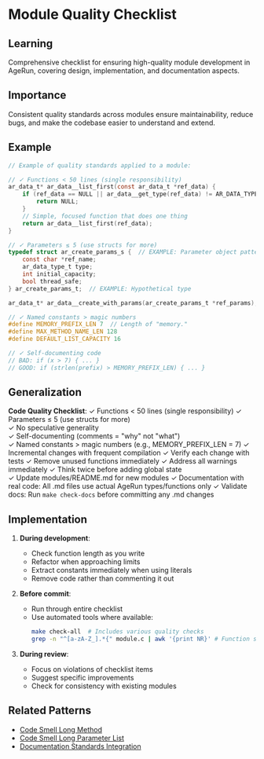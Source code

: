 # Module Quality Checklist

## Learning
Comprehensive checklist for ensuring high-quality module development in AgeRun, covering design, implementation, and documentation aspects.

## Importance
Consistent quality standards across modules ensure maintainability, reduce bugs, and make the codebase easier to understand and extend.

## Example
```c
// Example of quality standards applied to a module:

// ✓ Functions < 50 lines (single responsibility)
ar_data_t* ar_data__list_first(const ar_data_t *ref_data) {
    if (ref_data == NULL || ar_data__get_type(ref_data) != AR_DATA_TYPE_LIST) {
        return NULL;
    }
    // Simple, focused function that does one thing
    return ar_data__list_first(ref_data);
}

// ✓ Parameters ≤ 5 (use structs for more)
typedef struct ar_create_params_s {  // EXAMPLE: Parameter object pattern
    const char *ref_name;
    ar_data_type_t type;
    int initial_capacity;
    bool thread_safe;
} ar_create_params_t;  // EXAMPLE: Hypothetical type

ar_data_t* ar_data__create_with_params(ar_create_params_t *ref_params);  // EXAMPLE: Hypothetical function

// ✓ Named constants > magic numbers
#define MEMORY_PREFIX_LEN 7  // Length of "memory."
#define MAX_METHOD_NAME_LEN 128
#define DEFAULT_LIST_CAPACITY 16

// ✓ Self-documenting code
// BAD: if (x > 7) { ... }
// GOOD: if (strlen(prefix) > MEMORY_PREFIX_LEN) { ... }
```

## Generalization
**Code Quality Checklist**:
✓ Functions < 50 lines (single responsibility)
✓ Parameters ≤ 5 (use structs for more)  
✓ No speculative generality  
✓ Self-documenting (comments = "why" not "what")  
✓ Named constants > magic numbers (e.g., MEMORY_PREFIX_LEN = 7)
✓ Incremental changes with frequent compilation
✓ Verify each change with tests
✓ Remove unused functions immediately
✓ Address all warnings immediately
✓ Think twice before adding global state  
✓ Update modules/README.md for new modules
✓ Documentation with real code: All .md files use actual AgeRun types/functions only
✓ Validate docs: Run `make check-docs` before committing any .md changes

## Implementation
1. **During development**:
   - Check function length as you write
   - Refactor when approaching limits
   - Extract constants immediately when using literals
   - Remove code rather than commenting it out

2. **Before commit**:
   - Run through entire checklist
   - Use automated tools where available:
     ```bash
     make check-all  # Includes various quality checks
     grep -n "^[a-zA-Z_].*{" module.c | awk '{print NR}' # Function starts
     ```

3. **During review**:
   - Focus on violations of checklist items
   - Suggest specific improvements
   - Check for consistency with existing modules

## Related Patterns
- [Code Smell Long Method](code-smell-long-method.md)
- [Code Smell Long Parameter List](code-smell-long-parameter-list.md)
- [Documentation Standards Integration](documentation-standards-integration.md)